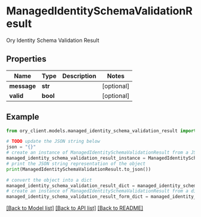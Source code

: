 # ManagedIdentitySchemaValidationResult

Ory Identity Schema Validation Result

## Properties

Name | Type | Description | Notes
------------ | ------------- | ------------- | -------------
**message** | **str** |  | [optional] 
**valid** | **bool** |  | [optional] 

## Example

```python
from ory_client.models.managed_identity_schema_validation_result import ManagedIdentitySchemaValidationResult

# TODO update the JSON string below
json = "{}"
# create an instance of ManagedIdentitySchemaValidationResult from a JSON string
managed_identity_schema_validation_result_instance = ManagedIdentitySchemaValidationResult.from_json(json)
# print the JSON string representation of the object
print(ManagedIdentitySchemaValidationResult.to_json())

# convert the object into a dict
managed_identity_schema_validation_result_dict = managed_identity_schema_validation_result_instance.to_dict()
# create an instance of ManagedIdentitySchemaValidationResult from a dict
managed_identity_schema_validation_result_form_dict = managed_identity_schema_validation_result.from_dict(managed_identity_schema_validation_result_dict)
```
[[Back to Model list]](../README.md#documentation-for-models) [[Back to API list]](../README.md#documentation-for-api-endpoints) [[Back to README]](../README.md)


